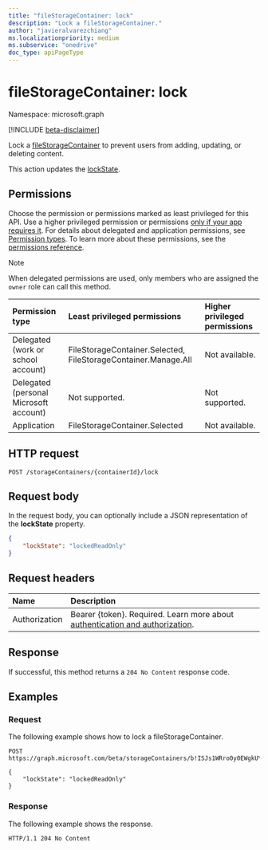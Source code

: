 ```yaml
---
title: "fileStorageContainer: lock"
description: "Lock a fileStorageContainer."
author: "javieralvarezchiang"
ms.localizationpriority: medium
ms.subservice: "onedrive"
doc_type: apiPageType
---
```


# fileStorageContainer: lock

Namespace: microsoft.graph

[!INCLUDE [beta-disclaimer](../../includes/beta-disclaimer.md)]

Lock a [fileStorageContainer](../resources/filestoragecontainer.md) to prevent users from adding, updating, or deleting content.

This action updates the [lockState](../resources/enums.md#sitelockstate-values).

## Permissions

Choose the permission or permissions marked as least privileged for this API. Use a higher privileged permission or permissions [only if your app requires it](/graph/permissions-overview#best-practices-for-using-microsoft-graph-permissions). For details about delegated and application permissions, see [Permission types](/graph/permissions-overview#permission-types). To learn more about these permissions, see the [permissions reference](/graph/permissions-reference).

> [!NOTE]
> When delegated permissions are used, only members who are assigned the `owner` role can call this method.

|Permission type|Least privileged permissions|Higher privileged permissions|
|:---|:---|:---|
|Delegated (work or school account)|FileStorageContainer.Selected, FileStorageContainer.Manage.All|Not available.|
|Delegated (personal Microsoft account)|Not supported.|Not supported.|
|Application|FileStorageContainer.Selected|Not available.|

## HTTP request

``` http
POST /storageContainers/{containerId}/lock
```

## Request body
In the request body, you can optionally include a JSON representation of the **lockState** property.

```json
{
    "lockState": "lockedReadOnly"
}
```

## Request headers
|Name|Description|
|:---|:---|
|Authorization|Bearer {token}. Required. Learn more about [authentication and authorization](/graph/auth/auth-concepts).|

## Response

If successful, this method returns a `204 No Content` response code.

## Examples

### Request
The following example shows how to lock a fileStorageContainer.

``` http
POST https://graph.microsoft.com/beta/storageContainers/b!ISJs1WRro0y0EWgkUYcktDa0mE8zSlFEqFzqRn70Zwp1CEtDEBZgQICPkRbil_5Z/lock

{
    "lockState": "lockedReadOnly"
}
```

### Response
The following example shows the response.

``` http
HTTP/1.1 204 No Content
```

